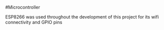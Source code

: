 #Microcontroller

ESP8266 was used throughout the development of this project for its wifi connectivity and GPIO pins
